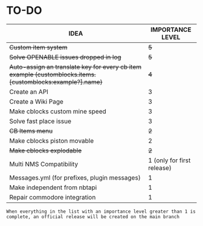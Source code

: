 # TO-DO

| IDEA | IMPORTANCE LEVEL |
|------|-----|
| ~~Custom item system~~ | ~~5~~ |
| ~~Solve OPENABLE issues dropped in log~~ | ~~5~~ |
| ~~Auto-assign an translate key for every cb item example (customblocks.items.[customblocks:example?].name)~~ | ~~4~~ |
| Create an API | 3 |
| Create a Wiki Page | 3 |
| Make cblocks custom mine speed | 3 |
| Solve fast place issue | 3 |
| ~~CB Items menu~~ | ~~2~~ |
| Make cblocks piston movable | 2 |
| ~~Make cblocks explodable~~ | ~~2~~ |
| Multi NMS Compatibility | 1 (only for first release) |
| Messages.yml (for prefixes, plugin messages) | 1 |
| Make independent from nbtapi | 1 |
| Repair commodore integration | 1 |

`When everything in the list with an importance level greater than 1 is complete, an official release will be created on the main branch`
